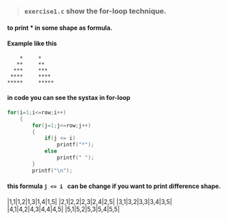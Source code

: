 > ### `exercise1.c` show the for-loop technique.
#### to print * in some shape as formula.
#### Example like this
```
    *     *
   **     **
  ***     ***
 ****     ****
*****     *****
```

#### in code you can see the systax in for-loop
``` C
for(i=1;i<=row;i++)
    {
        for(j=1;j<=row;j++)
        {
            if(j <= i)
                printf("*");
            else
                printf(" ");
        }
        printf("\n");
 ```
 
 #### this formula `j <= i ` can be change if you want to print difference shape.
|1,1|1,2|1,3|1,4|1,5|
|2,1|2,2|2,3|2,4|2,5|
|3,1|3,2|3,3|3,4|3,5|
|4,1|4,2|4,3|4,4|4,5|
|5,1|5,2|5,3|5,4|5,5|
